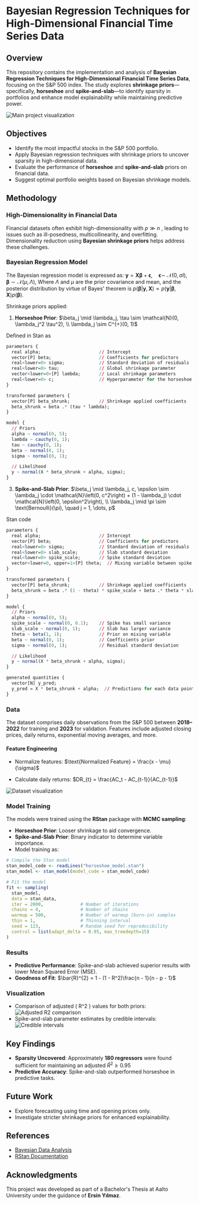 # Bayesian Regression Techniques for High-Dimensional Financial Time Series Data

## Overview

This repository contains the implementation and analysis of **Bayesian Regression Techniques for High-Dimensional Financial Time Series Data**, focusing on the S&P 500 index. The study explores **shrinkage priors**—specifically, **horseshoe** and **spike-and-slab**—to identify sparsity in portfolios and enhance model explainability while maintaining predictive power.

![Main project visualization](images/main_project_visual.png)

## Objectives

- Identify the most impactful stocks in the S&P 500 portfolio.
- Apply Bayesian regression techniques with shrinkage priors to uncover sparsity in high-dimensional data.
- Evaluate the performance of **horseshoe** and **spike-and-slab** priors on financial data.
- Suggest optimal portfolio weights based on Bayesian shrinkage models.

## Methodology

### High-Dimensionality in Financial Data
Financial datasets often exhibit high-dimensionality with $p \gg n$ , leading to issues such as ill-posedness, multicollinearity, and overfitting. Dimensionality reduction using **Bayesian shrinkage priors** helps address these challenges.

### Bayesian Regression Model

The Bayesian regression model is expressed as:
$\mathbf{y} = \mathbf{X}\boldsymbol{\beta} + \boldsymbol{\epsilon}, 
    \quad 
    \boldsymbol{\epsilon} \sim \ \mathcal{N}(0, \sigma I), \boldsymbol{\beta} \sim \mathcal{N}(\mu ,\Lambda)$, 
Where $\Lambda$ and $\mu$ are the prior covariance and mean, and the posterior distribution by virtue of Bayes' theorem is
$p(\boldsymbol{\beta} | \mathbf{y}, \mathbf{X}) \propto p(\mathbf{y} | \boldsymbol{\beta}, \mathbf{X}) p(\boldsymbol{\beta})$.



Shrinkage priors applied:
1. **Horseshoe Prior**:
    $\beta_j \mid \lambda_j, \tau  \sim \mathcal{N}(0, \lambda_j^2 \tau^2), \\
    \lambda_j \sim C^{+}(0, 1)$
   
Defined in Stan as
```R
parameters {
  real alpha;                      // Intercept
  vector[P] beta;                  // Coefficients for predictors
  real<lower=0> sigma;             // Standard deviation of residuals
  real<lower=0> tau;               // Global shrinkage parameter
  vector<lower=0>[P] lambda;       // Local shrinkage parameters
  real<lower=0> c;                 // Hyperparameter for the horseshoe
}

transformed parameters {
  vector[P] beta_shrunk;           // Shrinkage applied coefficients
  beta_shrunk = beta .* (tau * lambda);
}

model {
  // Priors
  alpha ~ normal(0, 5);
  lambda ~ cauchy(0, 1);
  tau ~ cauchy(0, 1);
  beta ~ normal(0, 1);
  sigma ~ normal(0, 1);

  // Likelihood
  y ~ normal(X * beta_shrunk + alpha, sigma);
}
```


3. **Spike-and-Slab Prior**:
    $\beta_j \mid \lambda_j, c, \epsilon \sim \lambda_j \cdot \mathcal{N}\left(0, c^2\right) + (1 - \lambda_j) \cdot \mathcal{N}\left(0, \epsilon^2\right), \\
    \lambda_j \mid \pi \sim \text{Bernoulli}(\pi), \quad j = 1, \dots, p$

Stan code
```R
parameters {
  real alpha;                      // Intercept
  vector[P] beta;                  // Coefficients for predictors
  real<lower=0> sigma;             // Standard deviation of residuals
  real<lower=0> slab_scale;        // Slab standard deviation
  real<lower=0> spike_scale;       // Spike standard deviation
  vector<lower=0, upper=1>[P] theta;  // Mixing variable between spike and slab (Bernoulli)
}

transformed parameters {
  vector[P] beta_shrunk;           // Shrinkage applied coefficients
  beta_shrunk = beta .* (1 - theta) * spike_scale + beta .* theta * slab_scale;
}

model {
  // Priors
  alpha ~ normal(0, 5);
  spike_scale ~ normal(0, 0.1);    // Spike has small variance
  slab_scale ~ normal(0, 1);       // Slab has larger variance
  theta ~ beta(1, 1);              // Prior on mixing variable
  beta ~ normal(0, 1);             // Coefficients prior
  sigma ~ normal(0, 1);            // Residual standard deviation

  // Likelihood
  y ~ normal(X * beta_shrunk + alpha, sigma);
}

generated quantities {
  vector[N] y_pred;
  y_pred = X * beta_shrunk + alpha;  // Predictions for each data point
}
```


### Data

The dataset comprises daily observations from the S&P 500 between **2018–2022** for training and **2023** for validation. Features include adjusted closing prices, daily returns, exponential moving averages, and more.

#### Feature Engineering
- Normalize features:
  $\text{Normalized Feature} = \frac{x - \mu}{\sigma}$
  
- Calculate daily returns:
  $DR_{t} = \frac{AC_t - AC_{t-1}}{AC_{t-1}}$
  
  

![Dataset visualization](images/dataset.png)

### Model Training
The models were trained using the **RStan** package with **MCMC sampling**:
- **Horseshoe Prior**: Looser shrinkage to aid convergence.
- **Spike-and-Slab Prior**: Binary indicator to determine variable importance.
- Model training as:

```R
# Compile the Stan model
stan_model_code <- readLines("horseshoe_model.stan")
stan_model <- stan_model(model_code = stan_model_code)

# Fit the model
fit <- sampling(
  stan_model,
  data = stan_data, 
  iter = 2000,              # Number of iterations
  chains = 4,               # Number of chains
  warmup = 500,             # Number of warmup (burn-in) samples
  thin = 1,                 # Thinning interval
  seed = 123,               # Random seed for reproducibility
  control = list(adapt_delta = 0.95, max_treedepth=15)
)
```

### Results
- **Predictive Performance**: Spike-and-slab achieved superior results with lower Mean Squared Error (MSE).
- **Goodness of Fit**:
  $\bar{R}^{2} = 1 - (1 - R^2)\frac{n - 1}{n - p - 1}$

### Visualization
- Comparison of adjusted \( R^2 \) values for both priors:
  ![Adjusted R2 comparison](images/adjusted_r2.png)
- Spike-and-slab parameter estimates by credible intervals:
  ![Credible intervals](images/credible_intervals.png)

## Key Findings

- **Sparsity Uncovered**: Approximately **180 regressors** were found sufficient for maintaining an adjusted $\bar{R}^2 \geq 0.95$
- **Predictive Accuracy**: Spike-and-slab outperformed horseshoe in predictive tasks.

## Future Work

- Explore forecasting using time and opening prices only.
- Investigate stricter shrinkage priors for enhanced explainability.


## References

- [Bayesian Data Analysis](https://users.aalto.fi/~ave/BDA3.pdf)
- [RStan Documentation](https://mc-stan.org/rstan/)

## Acknowledgments

This project was developed as part of a Bachelor's Thesis at Aalto University under the guidance of **Ersin Yılmaz**.
